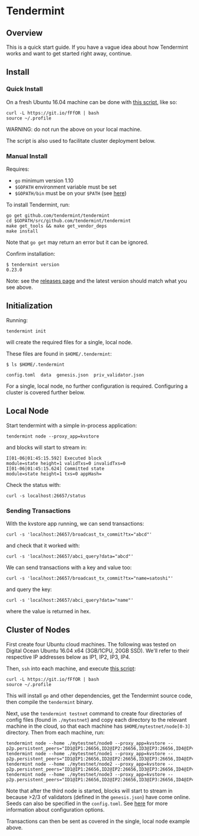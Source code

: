 # Tendermint

## Overview

This is a quick start guide. If you have a vague idea about how Tendermint
works and want to get started right away, continue.

## Install

### Quick Install

On a fresh Ubuntu 16.04 machine can be done with [this script](https://git.io/fFfOR), like so:

```
curl -L https://git.io/fFfOR | bash
source ~/.profile
```

WARNING: do not run the above on your local machine.

The script is also used to facilitate cluster deployment below.

### Manual Install

Requires:

- `go` minimum version 1.10
- `$GOPATH` environment variable must be set
- `$GOPATH/bin` must be on your `$PATH` (see [here](https://github.com/tendermint/tendermint/wiki/Setting-GOPATH))

To install Tendermint, run:

```
go get github.com/tendermint/tendermint
cd $GOPATH/src/github.com/tendermint/tendermint
make get_tools && make get_vendor_deps
make install
```

Note that `go get` may return an error but it can be ignored.

Confirm installation:

```
$ tendermint version
0.23.0
```

Note: see the [releases page](https://github.com/tendermint/tendermint/releases) and the latest version
should match what you see above.

## Initialization

Running:

```
tendermint init
```

will create the required files for a single, local node.

These files are found in `$HOME/.tendermint`:

```
$ ls $HOME/.tendermint

config.toml  data  genesis.json  priv_validator.json
```

For a single, local node, no further configuration is required.
Configuring a cluster is covered further below.

## Local Node

Start tendermint with a simple in-process application:

```
tendermint node --proxy_app=kvstore
```

and blocks will start to stream in:

```
I[01-06|01:45:15.592] Executed block                               module=state height=1 validTxs=0 invalidTxs=0
I[01-06|01:45:15.624] Committed state                              module=state height=1 txs=0 appHash=
```

Check the status with:

```
curl -s localhost:26657/status
```

### Sending Transactions

With the kvstore app running, we can send transactions:

```
curl -s 'localhost:26657/broadcast_tx_commit?tx="abcd"'
```

and check that it worked with:

```
curl -s 'localhost:26657/abci_query?data="abcd"'
```

We can send transactions with a key and value too:

```
curl -s 'localhost:26657/broadcast_tx_commit?tx="name=satoshi"'
```

and query the key:

```
curl -s 'localhost:26657/abci_query?data="name"'
```

where the value is returned in hex.

## Cluster of Nodes

First create four Ubuntu cloud machines. The following was tested on Digital
Ocean Ubuntu 16.04 x64 (3GB/1CPU, 20GB SSD). We'll refer to their respective IP
addresses below as IP1, IP2, IP3, IP4.

Then, `ssh` into each machine, and execute [this script](https://git.io/fFfOR):

```
curl -L https://git.io/fFfOR | bash
source ~/.profile
```

This will install `go` and other dependencies, get the Tendermint source code, then compile the `tendermint` binary.

Next, use the `tendermint testnet` command to create four directories of config files (found in `./mytestnet`) and copy each directory to the relevant machine in the cloud, so that each machine has `$HOME/mytestnet/node[0-3]` directory. Then from each machine, run:

```
tendermint node --home ./mytestnet/node0 --proxy_app=kvstore --p2p.persistent_peers="ID1@IP1:26656,ID2@IP2:26656,ID3@IP3:26656,ID4@IP4:26656"
tendermint node --home ./mytestnet/node1 --proxy_app=kvstore --p2p.persistent_peers="ID1@IP1:26656,ID2@IP2:26656,ID3@IP3:26656,ID4@IP4:26656"
tendermint node --home ./mytestnet/node2 --proxy_app=kvstore --p2p.persistent_peers="ID1@IP1:26656,ID2@IP2:26656,ID3@IP3:26656,ID4@IP4:26656"
tendermint node --home ./mytestnet/node3 --proxy_app=kvstore --p2p.persistent_peers="ID1@IP1:26656,ID2@IP2:26656,ID3@IP3:26656,ID4@IP4:26656"
```

Note that after the third node is started, blocks will start to stream in
because >2/3 of validators (defined in the `genesis.json`) have come online.
Seeds can also be specified in the `config.toml`. See [here](../tendermint-core/configuration.md) for more information about configuration options.

Transactions can then be sent as covered in the single, local node example above.
